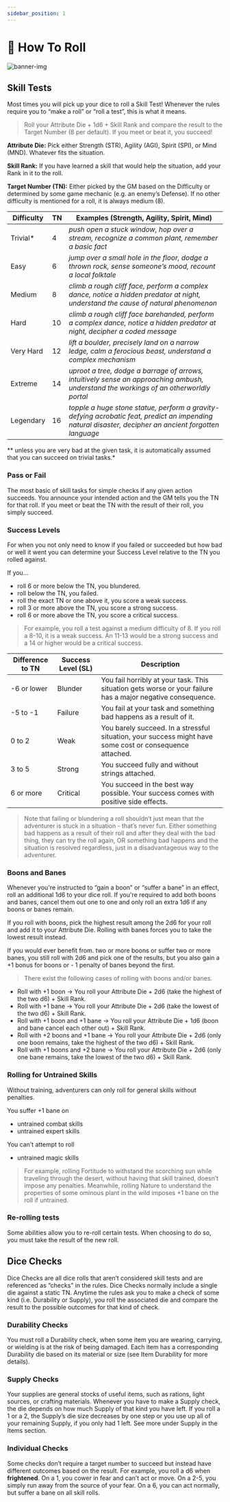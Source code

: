 ```yaml
---
sidebar_position: 1
---
```


# 🎲 How To Roll

![banner-img](/img/banner/how-to-roll-banner.png)

## Skill Tests

Most times you will pick up your dice to roll a Skill Test! Whenever the rules require you to “make a roll” or “roll a test”, this is what it means.

> Roll your Attribute Die + 1d6 + Skill Rank and compare the result to the Target Number (8 per default). If you meet or beat it, you succeed!
> 

**Attribute Die:** Pick either Strength (STR), Agility (AGI), Spirit (SPI), or Mind (MND). Whatever fits the situation.

**Skill Rank:** If you have learned a skill that would help the situation, add your Rank in it to the roll.

**Target Number (TN):** Either picked by the GM based on the Difficulty or determined by some game mechanic (e.g. an enemy’s Defense). If no other difficulty is mentioned for a roll, it is always medium (8).

| Difficulty | TN | Examples (Strength, Agility, Spirit, Mind) |
| --- | --- | --- |
| Trivial* | 4 | *push open a stuck window, hop over a stream, recognize a common plant, remember a basic fact* |
| Easy | 6 | *jump over a small hole in the floor, dodge a thrown rock, sense someone’s mood, recount a local folktale* |
| Medium | 8 | *climb a rough cliff face, perform a complex dance, notice a hidden predator at night, understand the cause of natural phenomenon* |
| Hard | 10 | *climb a rough cliff face barehanded, perform a complex dance, notice a hidden predator at night, decipher a coded message* |
| Very Hard | 12 | *lift a boulder, precisely land on a narrow ledge, calm a ferocious beast, understand a complex mechanism* |
| Extreme | 14 | *uproot a tree, dodge a barrage of arrows, intuitively sense an approaching ambush, understand the workings of an otherworldly portal* |
| Legendary | 16 | *topple a huge stone statue, perform a gravity-defying acrobatic feat, predict an impending natural disaster, decipher an ancient forgotten language* |

** unless you are very bad at the given task, it is automatically assumed that you can succeed on trivial tasks.*

### Pass or Fail

The most basic of skill tasks for simple checks if any given action succeeds. You announce your intended action and the GM tells you the TN for that roll. If you meet or beat the TN with the result of their roll, you simply succeed.

### Success Levels

For when you not only need to know if you failed or succeeded but how bad or well it went you can determine your Success Level relative to the TN you rolled against.

If you…

- roll 6 or more below the TN, you blundered.
- roll below the TN, you failed.
- roll the exact TN or one above it, you score a weak success.
- roll 3 or more above the TN, you score a strong success.
- roll 6 or more above the TN, you score a critical success.

> For example, you roll a test against a medium difficulty of 8. If you roll a 8-10, it is a weak success. An 11-13 would be a strong success and a 14 or higher would be a critical success.
> 

| Difference to TN | Success Level (SL) | Description |
| --- | --- | --- |
| -6 or lower | Blunder | You fail horribly at your task. This situation gets worse or your failure has a major negative consequence. |
| -5 to -1 | Failure | You fail at your task and something bad happens as a result of it. |
| 0 to 2 | Weak | You barely succeed. In a stressful situation, your success might have some cost or consequence attached. |
| 3 to 5 | Strong | You succeed fully and without strings attached. |
| 6 or more | Critical | You succeed in the best way possible. Your success comes with positive side effects. |

> Note that failing or blundering a roll shouldn’t just mean that the adventurer is stuck in a situation - that’s never fun. Either something bad happens as a result of their roll and after they deal with the bad thing, they can try the roll again, OR something bad happens and the situation is resolved regardless, just in a disadvantageous way to the adventurer.
> 

### Boons and Banes

Whenever you're instructed to “gain a boon” or “suffer a bane” in an effect, roll an additional 1d6 to your dice roll. If you're required to add both boons and banes, cancel them out one to one and only roll an extra 1d6 if any boons or banes remain. 

If you roll with boons, pick the highest result among the 2d6 for your roll and add it to your Attribute Die. Rolling with banes forces you to take the lowest result instead.

If you would ever benefit from. two or more boons or suffer two or more banes, you still roll with 2d6 and pick one of the results, but you also gain a +1 bonus for boons or - 1 penalty of banes beyond the first. 

> There exist the following cases of rolling with boons and/or banes.
- Roll with +1 boon → You roll your Attribute Die + 2d6 (take the highest of the two d6) + Skill Rank.
- Roll with +1 bane → You roll your Attribute Die + 2d6 (take the lowest of the two d6) + Skill Rank.
- Roll with +1 boon and +1 bane → You roll your Attribute Die + 1d6 (boon and bane cancel each other out) + Skill Rank.
- Roll with +2 boons and +1 bane → You roll your Attribute Die + 2d6 (only one boon remains, take the highest of the two d6) + Skill Rank.
- Roll with +1 boons and +2 bane → You roll your Attribute Die + 2d6 (only one bane remains, take the lowest of the two d6) + Skill Rank.
> 

### Rolling for Untrained Skills

Without training, adventurers can only roll for general skills without penalties.

You suffer +1 bane on

- untrained combat skills
- untrained expert skills

You can’t attempt to roll

- untrained magic skills

> For example, rolling Fortitude to withstand the scorching sun while traveling through the desert, without having that skill trained, doesn’t impose any penalties. Meanwhile, rolling Nature to understand the properties of some ominous plant in the wild imposes +1 bane on the roll if untrained.
> 

### Re-rolling tests

Some abilities allow you to re-roll certain tests. When choosing to do so, you must take the result of the new roll.

## Dice Checks

Dice Checks are all dice rolls that aren’t considered skill tests and are referenced as “checks” in the rules. Dice Checks normally include a single die against a static TN. Anytime the rules ask you to make a check of some kind (i.e. Durability or Supply), you roll the associated die and compare the result to the possible outcomes for that kind of check.

### Durability Checks

You must roll a Durability check, when some item you are wearing, carrying, or wielding is at the risk of being damaged. Each item has a corresponding Durability die based on its material or size (see Item Durability for more details).

### Supply Checks

Your supplies are general stocks of useful items, such as rations, light sources, or crafting materials. Whenever you have to make a Supply check, the die depends on how much Supply of that kind you have left. If you roll a 1 or a 2, the Supply’s die size decreases by one step or you use up all of your remaining Supply, if you only had 1 left. See more under Supply in the Items section.

### Individual Checks

Some checks don’t require a target number to succeed but instead have different outcomes based on the result. For example, you roll a d6 when **frightened**. On a 1, you cower in fear and can’t act or move. On a 2-5, you simply run away from the source of your fear. On a 6, you can act normally, but suffer a bane on all skill rolls.
